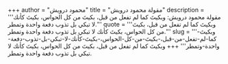 +++
author = "محمود درويش"
title = "مقولة محمود درويش"
description = '''مقولة محمود درويش: وبكيتَ كما لم تفعل من قبل، بكيتَ من كل الحواس، بكيتَ كأنك لا تبكي بل تذوب دفعة واحدة وتمطر.'''
quote = '''وبكيتَ كما لم تفعل من قبل، بكيتَ من كل الحواس، بكيتَ كأنك لا تبكي بل تذوب دفعة واحدة وتمطر.'''
slug = '''وبكيتَ-كما-لم-تفعل-من-قبل،-بكيتَ-من-كل-الحواس،-بكيتَ-كأنك-لا-تبكي-بل-تذوب-دفعة-واحدة-وتمطر'''
+++
وبكيتَ كما لم تفعل من قبل، بكيتَ من كل الحواس، بكيتَ كأنك لا تبكي بل تذوب دفعة واحدة وتمطر.
